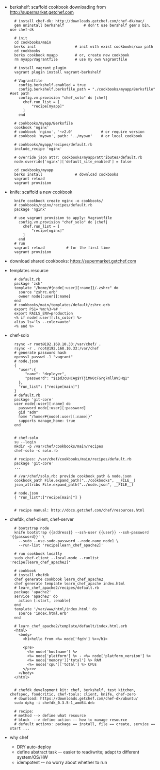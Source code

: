 * berkshelf: scaffold cookbook downloading from http://supermarket.getchef.com

        # install chef-dk: http://downloads.getchef.com/chef-dk/mac/
        gem uninstall berkshelf         # don't use bershelf gem's bin, use chef-dk

        # init
        cd cookbooks/main
        berks init                  # init with exist cookbooks/xxx path
        cd cookbooks
        berks cookbook myapp        # or, create new cookbook
        rm myapp/Vagrantfile        # use my own Vagrantfile

        # install vagrant plugin
        vagrant plugin install vagrant-berkshelf            

        # Vagrantfile
          config.berkshelf.enabled = true
          config.berkshelf.berksfile_path = "./cookbooks/myapp/Berksfile"   #set path
          config.vm.provision "chef_solo" do |chef|
            chef.run_list = [
                "recipe[myapp]"
            ]
          end

        # cookbooks/myapp/Berksfile
        cookbook 'nginx'
        # cookbook 'nginx', '~>2.0'             # or require version
        # cookbook 'myown', path: '../myown'    # or local cookbook

        # cookbooks/myapp/recipes/default.rb
        include_recipe 'nginx'

        # override json attr: cookbooks/myapp/attributes/default.rb
        node.override['nginx']['default_site_enabled'] = false

        cd cookbooks/myapp
        berks install               # download cookbooks
        vagrant reload
        vagrant provision


* knife: scaffold a new cookbook

        knife cookbook create nginx -o cookbooks/
        # cookbooks/nginx/recipes/default.rb
        package 'nginx'

        # use vagrant provision to apply: Vagrantfile
          config.vm.provision "chef_solo" do |chef|
            chef.run_list = [
                "recipe[nginx]"
            ]
          end
        # run
        vagrant reload          # for the first time
        vagrant provision


* download shared cookbooks: https://supermarket.getchef.com

* templates resource

        # default.rb
        package 'zsh'
        template "/home/#{node[:user][:name]}/.zshrc" do
          source "zshrc.erb"
          owner node[:user][:name]
        end
        # cookbooks/main/templates/default/zshrc.erb
        export PS1='%m:%3~%# '
        export RAILS_ENV=production
        <% if node[:user][:ls_color] %>
        alias ls='ls --color=auto'
        <% end %>

* chef-solo

        rsync -r root@192.168.10.33:/var/chef/ .
        rsync -r . root@192.168.10.33:/var/chef 
        # generate password hash
        openssl passwd -1 "vagrant"
        # node.json
        {
          "user":{
             "name": "deployer",
             "password": "$1$d3cuHCAg$YTjiMNOcFGrg7mllHV5Hq1"
          },
          "run_list": ["recipe[main]"]
        }
        # default.rb
        package 'git-core'
        user node[:user][:name] do
          password node[:user][:password]
          gid "adm"
          home "/home/#{node[:user][:name]}"
          supports manage_home: true
        end


        # chef-solo
        su --login
        mkdir -p /var/chef/cookbooks/main/recipes
        chef-solo -c solo.rb

        # recipes: /var/chef/cookbooks/main/recipes/default.rb
        package 'git-core'
        ...

        # /var/chef/solo.rb: provide cookbook_path & node.json
        cookbook_path File.expand_path("../cookbooks", __FILE__)
        json_attribs File.expand_path("../node.json", __FILE__)

        # node.json
        { "run_list":["recipe[main]"] }


        # recipe manual: http://docs.getchef.com/chef/resources.html

* chefdk, chef-client, chef-server

        # bootstrap node
        knife bootstrap {{address}} --ssh-user {{user}} --ssh-password '{{password}}' \
          --sudo --use-sudo-password --node-name node1 \
          --run-list 'recipe[learn_chef_apache2]'

        # run cookbook locally
        sudo chef-client --local-mode --runlist 'recipe[learn_chef_apache2]'

        # cookbook
        # install chefdk
        chef generate cookbook learn_chef_apache2
        chef generate template learn_chef_apache index.html
        # learn_chef_apache2/recipes/default.rb
        package 'apache2'
        service 'apache2' do
          action [:start, :enable]
        end
        template '/var/www/html/index.html' do
          source 'index.html.erb'
        end

        # learn_chef_apache2/template/default/index.html.erb
        <html>
          <body>
            <h1>hello from <%= node['fqdn'] %></h1>

            <pre>
              <%= node['hostname'] %>
              <%= node['platform'] %> - <%= node['platform_version'] %>
              <%= node['memory']['total'] %> RAM
              <%= node['cpu']['total'] %> CPUs
            </pre>
          </body>
        </html>


        # chefdk development kit: chef, berkshelf, test kitchen, chefspec, foodcritic, chef-tools: client, knife, chef-zero
        # download: https://downloads.getchef.com/chef-dk/ubuntu/
        sudo dpkg -i chefdk_0.3.5-1_amd64.deb

        # recipe: 
        # method --> define what resource
        # block  --> define action -- how to manage resource
        # default actions: package == install, file == create, service == start ...

*  why chef
    * DRY auto-deploy
    * define abstract task -- easier to read/write; adapt to different system/OS/HW
    * idempotent -- no worry about whether to run
